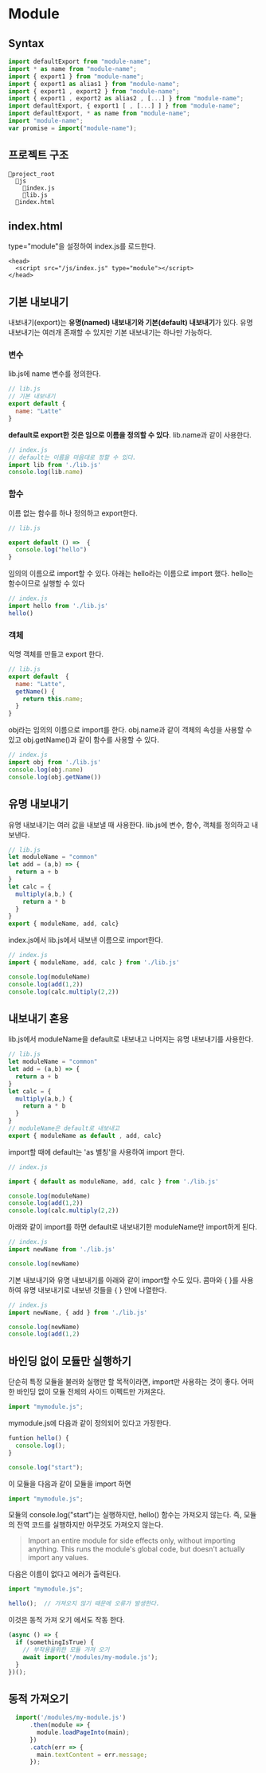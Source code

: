 # Module

## Syntax
```jsx
import defaultExport from "module-name";
import * as name from "module-name";
import { export1 } from "module-name";
import { export1 as alias1 } from "module-name";
import { export1 , export2 } from "module-name";
import { export1 , export2 as alias2 , [...] } from "module-name";
import defaultExport, { export1 [ , [...] ] } from "module-name";
import defaultExport, * as name from "module-name";
import "module-name";
var promise = import("module-name");
```


## 프로젝트 구조

```
📂project_root
  📂js
    📄index.js
    📄lib.js
  📄index.html
```

## index.html

type="module"을 설정하여 index.js를 로드한다.

```markup
<head>
  <script src="/js/index.js" type="module"></script>
</head>
```

## 기본 내보내기

내보내기(export)는 **유명(named) 내보내기와 기본(default) 내보내기**가 있다. 유명 내보내기는 여러개 존재할 수 있지만 기본 내보내기는 하나만 가능하다.

### 변수

lib.js에 name 변수를 정의한다.

```javascript
// lib.js
// 기본 내보내기 
export default {  
  name: "Latte"
}
```


**default로 export한 것은 임으로 이름을 정의할 수 있다**. lib.name과 같이 사용한다.

```javascript
// index.js
// default는 이름을 마음대로 정할 수 있다. 
import lib from './lib.js'
console.log(lib.name)
```

### 함수

이름 없는 함수를 하나 정의하고 export한다.

```javascript
// lib.js

export default () =>  {
  console.log("hello")
}
```

임의의 이름으로 import할 수 있다. 아래는 hello라는 이름으로 import 했다. hello는 함수이므로 실행할 수 있다

```javascript
// index.js
import hello from './lib.js'
hello()
```

### 객체

익명 객체를 만들고 export 한다.

```javascript
// lib.js
export default  {
  name: "Latte", 
  getName() {
    return this.name; 
  }
}
```

obj라는 임의의 이름으로 import를 한다. obj.name과 같이 객체의 속성을 사용할 수 있고 obj.getName()과 같이 함수를 사용할 수 있다.

```javascript
// index.js
import obj from './lib.js'
console.log(obj.name) 
console.log(obj.getName())
```

## 유명 내보내기

유명 내보내기는 여러 값을 내보낼 때 사용한다. lib.js에 변수, 함수, 객체를 정의하고 내보낸다.

```javascript
// lib.js
let moduleName = "common"
let add = (a,b) => { 
  return a + b
}
let calc = {
  multiply(a,b,) {
    return a * b
  }
}
export { moduleName, add, calc}
```

index.js에서 lib.js에서 내보낸 이름으로 import한다.

```javascript
// index.js
import { moduleName, add, calc } from './lib.js'

console.log(moduleName)
console.log(add(1,2))
console.log(calc.multiply(2,2))
```

## 내보내기 혼용

lib.js에서 moduleName을 default로 내보내고 나머지는 유명 내보내기를 사용한다.

```javascript
// lib.js
let moduleName = "common"
let add = (a,b) => { 
  return a + b
}
let calc = {
  multiply(a,b,) {
    return a * b
  }
}
// moduleName은 default로 내보내고 
export { moduleName as default , add, calc}
```

import할 때에 default는 'as 별칭'을 사용하여 import 한다.

```javascript
// index.js

import { default as moduleName, add, calc } from './lib.js'

console.log(moduleName)
console.log(add(1,2))
console.log(calc.multiply(2,2))
```

아래와 같이 import를 하면 default로 내보내기한 moduleName만 import하게 된다.

```javascript
// index.js
import newName from './lib.js'

console.log(newName)
```

기본 내보내기와 유명 내보내기를 아래와 같이 import할 수도 있다. 콤마와 { }를 사용하여 유명 내보내기로 내보낸 것들을 { } 안에 나열한다.

```javascript
// index.js
import newName, { add } from './lib.js'

console.log(newName)
console.log(add(1,2)
```


## 바인딩 없이 모듈만 실행하기
단순히 특정 모듈을 불러와 실행만 할 목적이라면, import만 사용하는 것이 좋다. 어떠한 바인딩 없이 모듈 전체의 사이드 이펙트만 가져온다. 

```jsx
import "mymodule.js";
```


mymodule.js에 다음과 같이 정의되어 있다고 가정한다. 
```jsx
funtion hello() { 
  console.log();
}

console.log("start"); 
```

이 모듈을 다음과 같이 모듈을 import 하면 
```jsx
import "mymodule.js";
```
모듈의 console.log("start")는 실행하지만, hello() 함수는 가져오지 않는다. 즉, 모듈의 전역 코드를 실행하지만 아무것도 가져오지 않는다. 

> Import an entire module for side effects only, without importing anything. This runs the module's global code, but doesn't actually import any values.



다음은 이름이 없다고 에러가 출력된다. 
```jsx
import "mymodule.js"; 

hello();  // 가져오지 않기 때문에 오류가 발생한다. 

```
이것은 동적 가져 오기 에서도 작동 한다. 

```jsx
(async () => {
  if (somethingIsTrue) {
    // 부작용을위한 모듈 가져 오기
    await import('/modules/my-module.js');
  }
})();
```


## 동적 가져오기 



```jsx
  import('/modules/my-module.js')
      .then(module => {
        module.loadPageInto(main);
      })
      .catch(err => {
        main.textContent = err.message;
      });
```
















